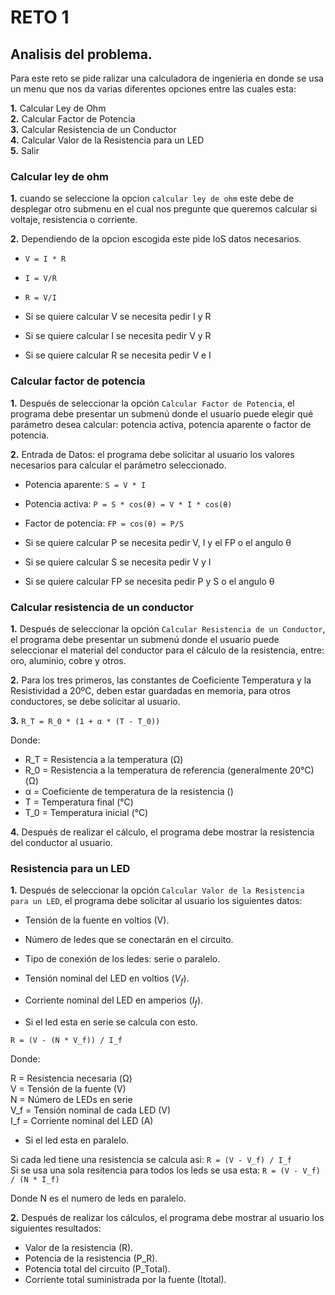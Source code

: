 # RETO 1

## Analisis del problema.
Para este reto se pide ralizar una calculadora de ingenieria en donde se usa un menu que nos da varias diferentes opciones entre las cuales esta:

**1.** Calcular Ley de Ohm  
**2.** Calcular Factor de Potencia  
**3.** Calcular Resistencia de un Conductor  
**4.** Calcular Valor de la Resistencia para un LED  
**5.** Salir   

### Calcular ley de ohm
 **1.** cuando se seleccione la opcion ```calcular ley de ohm``` este debe de desplegar otro submenu en el cual nos pregunte que queremos calcular si voltaje, resistencia o corriente.
 
 **2.** Dependiendo de la opcion escogida este pide loS datos necesarios.  

- ```V = I * R  ```
- ```I = V/R ``` 
- ```R = V/I ``` 

- Si se quiere calcular V se necesita pedir I y R  
- Si se quiere calcular I se necesita pedir V y R  
- Si se quiere calcular R se necesita pedir V e I  

### Calcular factor de potencia
**1.** Después de seleccionar la opción ```Calcular Factor de Potencia```, el programa debe presentar un submenú donde el usuario puede elegir qué parámetro desea calcular: potencia activa, potencia aparente o factor de potencia.  

**2.** Entrada de Datos: el programa debe solicitar al usuario los valores necesarios para calcular el parámetro seleccionado.  

- Potencia aparente: ```S = V * I ```   
- Potencia activa: ```P = S * cos(θ) = V * I * cos(θ)```  
- Factor de potencia: ```FP = cos(θ) = P/S```  

- Si se quiere calcular P se necesita pedir V, I y el FP o el angulo θ   
- Si se quiere calcular S se necesita pedir V y I    
- Si se quiere calcular FP se necesita pedir P y S o el angulo θ   

### Calcular resistencia de un conductor 
**1.** Después de seleccionar la opción ```Calcular Resistencia de un Conductor```, el programa debe presentar un submenú donde el usuario puede seleccionar el material del conductor para el cálculo de la resistencia, entre: oro, aluminio, cobre y otros.    

**2.** Para los tres primeros, las constantes de Coeficiente Temperatura y la Resistividad a 20ºC, deben estar guardadas en memoria, para otros conductores, se debe solicitar al usuario.  

**3.** ```R_T = R_0 * (1 + α * (T - T_0))```  

Donde:  

- R_T = Resistencia a la temperatura  (Ω)  
- R_0 = Resistencia a la temperatura de referencia  (generalmente 20°C) (Ω)   
- α = Coeficiente de temperatura de la resistencia ()  
- T = Temperatura final (°C)  
- T_0 = Temperatura inicial (°C)  

**4.** Después de realizar el cálculo, el programa debe mostrar la resistencia del conductor al usuario.   

### Resistencia para un LED
**1.** Después de seleccionar la opción ```Calcular Valor de la Resistencia para un LED```, el programa debe solicitar al usuario los siguientes datos:

- Tensión de la fuente en voltios (V).  
- Número de ledes que se conectarán en el circuito.  
- Tipo de conexión de los ledes: serie o paralelo.  
- Tensión nominal del LED en voltios ($V_f$).  
- Corriente nominal del LED en amperios ($I_f$).  

- Si el led esta en serie se calcula con esto.  

```R = (V - (N * V_f)) / I_f```  

Donde:

R = Resistencia necesaria (Ω)  
V = Tensión de la fuente (V)  
N = Número de LEDs en serie  
V_f = Tensión nominal de cada LED (V)  
I_f = Corriente nominal del LED (A)   

- Si el led esta en paralelo.   

Si cada led tiene una resistencia se calcula asi: ```R = (V - V_f) / I_f ```  
Si se usa una sola resitencia para todos los leds se usa esta: ```R = (V - V_f) / (N * I_f)```  

Donde N es el numero de leds en paralelo.  

**2.** Después de realizar los cálculos, el programa debe mostrar al usuario los siguientes resultados:  
    
- Valor de la resistencia (R).  
- Potencia de la resistencia (P_R).  
- Potencia total del circuito (P_Total).  
- Corriente total suministrada por la fuente (Itotal).  
